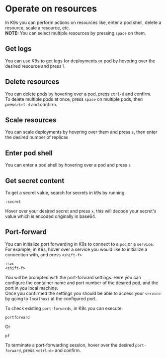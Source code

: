 # Operate on resources

In K9s you can perform actions on resources like, enter a pod shell, delete a resource, scale a resource, etc.  
**NOTE:** You can select multiple resources by pressing `space` on them.

## Get logs

You can use K9s to get logs for deployments or pod by hovering over the desired resource and press `l`  

## Delete resources

You can delete pods by hovering over a pod, press `ctrl-d` and confirm.  
To delete multiple pods at once, press `space` on multiple pods, then press`ctrl-d` and confirm.

## Scale resources

You can scale deployments by hovering over them and press `s`, then enter the desired number of replicas

## Enter pod shell

You can enter a pod shell by hovering over a pod and press `s`

## Get secret content

To get a secret value, search for secrets in k9s by running

```k9s
:secret
```

Hover over your desired secret and press `x`, this will decode your secret's value which is encoded originally in base64.  

## Port-forward

You can initialize port forwarding in K9s to connect to a `pod` or a `service`.  
For example, in K9s, hover over a service you would like to initialize a connection with, and press `<shift-f>`

```k9s
:svc
<shift-f>
```

You will be prompted with the port-forward settings. Here you can configure the container name and port number of the desired pod, and the port in you local machine.  
Once you confirmed the settings you should be able to access your `service` by going to `localhost` at the configured port.  

To check existing `port-forwards`, in K9s you can execute

```k9s
portforward
```

Or

```k9s
pf
```

To terminate a port-forwarding session, hover over the desired `port-forward`, press `<ctrl-d>` and confirm.
